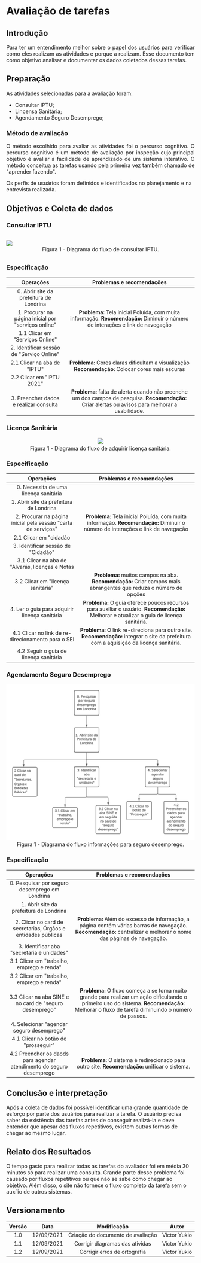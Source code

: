 # Avaliação de tarefas
 
## Introdução
<p align = "justify">
Para ter um entendimento melhor sobre o papel dos usuários para verificar como eles realizam as atividades e porque a realizam. Esse documento tem como objetivo analisar e documentar os dados coletados dessas tarefas.
</p>
 
## Preparação
<p align = "justify">
As atividades selecionadas para a avaliação foram:
</p>

* Consultar IPTU;
* Lincensa Sanitária;
* Agendamento Seguro Desemprego;
 
### Método de avaliação
<p align = "justify">
O método escolhido para avaliar as atividades foi o percurso cognitivo. O percurso cognitivo é um método de avaliação por inspeção cujo principal objetivo é avaliar a facilidade de aprendizado de um sistema interativo. O método conceitua as tarefas usando pela primeira vez também chamado de "aprender fazendo".
 
Os perfis de usuários foram definidos e identificados no planejamento e na entrevista realizada.
</p>
 
## Objetivos e Coleta de dados
 
### Consultar IPTU
 
<div style="display: flex; flex-flow: row wrap; justify-content: center; margin: 30px auto"> 
    <img src="../../../assets/img/n1_avaliacao/diagrama_IPTU.png" width="100%"></img>
    <center>
    <figcaption>Figura 1 - Diagrama do fluxo de consultar IPTU.</figcaption>
    </center>
</div>

 
### Especificação
 
| Operações | Problemas e recomendações |
|:---:|:---:|
| 0. Abrir site da prefeitura de Londrina | |
| 1. Procurar na página inicial por "serviços online" | **Problema:** Tela inicial Poluída, com muita informação. **Recomendação:** Diminuir o número de interações e link de navegação  |
| 1.1 Clicar em "Serviços Online" |  |
| 2. Identificar sessão de "Serviço Online" |  |
| 2.1 Clicar na aba de "IPTU" | **Problema:** Cores claras dificultam a visualização **Recomendação:** Colocar cores mais escuras |
| 2.2 Clicar em "IPTU 2021" |  |
| 3. Preencher dados e realizar consulta | **Problema:** falta de alerta quando não preenche um dos campos de pesquisa. **Recomendação:** Criar alertas ou avisos para melhorar a usabilidade. |
 
### Licença Sanitária
 
<div
   style="text-align:center"><img src="../../../assets/img/n1_avaliacao/diagrama_licensa.png"></img>
</div>
<center>
   Figura 1 - Diagrama do fluxo de adquirir licença sanitária.
</center>
 
### Especificação
 
| Operações | Problemas e recomendações |
|:---:|:---:|
| 0. Necessita de uma licença sanitária | |
| 1. Abrir site da prefeitura de Londrina | |
| 2. Procurar na página inicial pela sessão "carta de serviços" | **Problema:** Tela inicial Poluída, com muita informação. **Recomendação:** Diminuir o número de interações e link de navegação |
| 2.1 Clicar em "cidadão |  |
| 3. Identificar sessão de "Cidadão" |  |
| 3.1 Clicar na aba de "Alvarás, licenças e Notas |  |
| 3.2 Clicar em "licença sanitária" | **Problema:** muitos campos na aba. **Recomendação:** Criar campos mais abrangentes que reduza o número de opções |
| 4. Ler o guia para adquirir licença sanitária | **Problema:** O guia oferece poucos recursos para auxiliar o usuário. **Recomendação:** Melhorar e atualizar o guia de licença sanitária. |
| 4.1 Clicar no link de re-direcionamento para o SEI | **Problema:** O link re-direciona para outro site. **Recomendação:** integrar o site da prefeitura com a aquisição da licença sanitária.  |
| 4.2 Seguir o guia de licença sanitária |  |
 
### Agendamento Seguro Desemprego
 
<div
   style="text-align:center"><img src=".../../../assets/img/n1_avaliacao/diagrama_desemprego.png"
>
</div>
<center>
   Figura 1 - Diagrama do fluxo informações para seguro desemprego.
</center>
 
### Especificação
 
| Operações | Problemas e recomendações |
|:---:|:---:|
| 0. Pesquisar por seguro desemprego em Londrina | |
| 1. Abrir site da prefeitura de Londrina | |
| 2. Clicar no card de secretarias, Órgãos e entidades públicas | **Problema:** Além do excesso de informação, a página contém várias barras de navegação. **Recomendação:** centralizar e melhorar o nome das páginas de navegação. |
| 3. Identificar aba "secretaria e unidades" |  |
| 3.1 Clicar em "trabalho, emprego e renda" |  |
| 3.2 Clicar em "trabalho, emprego e renda" |  |
| 3.3 Clicar na aba SINE e no card de "seguro desemprego" | **Problema:** O fluxo começa a se torna muito grande para realizar um ação dificultando o primeiro uso do sistema. **Recomendação:** Melhorar o fluxo de tarefa diminuindo o número de passos. |
| 4. Selecionar "agendar seguro desemprego" |  |
| 4.1 Clicar no botão de "prosseguir" |  |
| 4.2 Preencher os daods para agendar atendimento do seguro desemprego | **Problema:** O sistema é redirecionado para outro site. **Recomendação:** unificar o sistema. |
 
## Conclusão e interpretação
 
Após a coleta de dados foi possível identificar uma grande quantidade de esforço por parte dos usuários para realizar a tarefa. O usuário precisa saber da existência das tarefas antes de conseguir realizá-la e deve entender que apesar dos fluxos repetitivos, existem outras formas de chegar ao mesmo lugar.
 
## Relato dos Resultados
O tempo gasto para realizar todas as tarefas do avaliador foi em média 30 minutos só para realizar uma consulta. Grande parte desse problema foi causado por fluxos repetitivos ou que não se sabe como chegar ao objetivo. Além disso, o site não fornece o fluxo completo da tarefa sem o auxílio de outros sistemas.
 
## Versionamento
| Versão | Data | Modificação | Autor |
| :---: | :---: | :---: | :---: |
|  1.0  | 12/09/2021 | Criação do documento de avaliação | Victor Yukio |
|  1.1  | 12/09/2021 | Corrigir diagramas das atividas | Victor Yukio
|  1.2  | 12/09/2021 | Corrigir erros de ortografia | Victor Yukio
